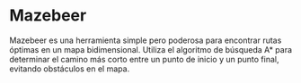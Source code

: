 # Mazebeer
Mazebeer es una herramienta simple pero poderosa para encontrar rutas óptimas en un mapa bidimensional. Utiliza el algoritmo de búsqueda A* para determinar el camino más corto entre un punto de inicio y un punto final, evitando obstáculos en el mapa.
